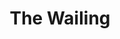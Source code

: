 ---
title: "The Wailing"
year: 2016
rating: 2.5
stars: "★★½"
rewatched: false
permalink: "the-wailing"
watched_on: 2021-02-27
---